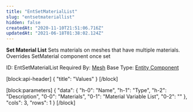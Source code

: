 ```yaml
---
title: "EntSetMaterialList"
slug: "entsetmateriallist"
hidden: false
createdAt: "2020-11-10T21:51:06.716Z"
updatedAt: "2021-06-18T01:38:02.124Z"
---
```

**Set Material List**
Sets materials on meshes that have multiple materials. Overrides SetMaterial component once set

ID: EntSetMaterialList
Required By: [Mesh](doc:entmesh)
Base Type: [Entity Component](doc:componententity)

[block:api-header]
{
  "title": "Values"
}
[/block]

[block:parameters]
{
  "data": {
    "h-0": "Name",
    "h-1": "Type",
    "h-2": "Description",
    "0-0": "Materials",
    "0-1": "Material Variable List",
    "0-2": ""
  },
  "cols": 3,
  "rows": 1
}
[/block]